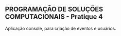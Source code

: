 ## PROGRAMAÇÃO DE SOLUÇÕES COMPUTACIONAIS - Pratique 4

Aplicação console, para criação de eventos e usuários.
